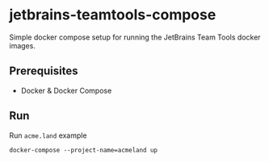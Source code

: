 # jetbrains-teamtools-compose

Simple docker compose setup for running the JetBrains Team Tools docker images.

## Prerequisites

- Docker & Docker Compose

## Run

Run `acme.land` example

    docker-compose --project-name=acmeland up